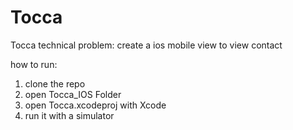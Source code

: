 # Tocca
Tocca technical problem: create a ios mobile view to view contact

how to run:
1. clone the repo
2. open Tocca_IOS Folder
3. open Tocca.xcodeproj with Xcode
4. run it with a simulator
